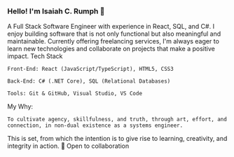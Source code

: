 ### Hello! I'm Isaiah C. Rumph 👋

A Full Stack Software Engineer with experience in React, SQL, and C#. 
I enjoy building software that is not only functional but also meaningful and maintainable. 
Currently offering freelancing services, I'm always eager to learn new technologies and collaborate on projects that make a positive impact.
Tech Stack

    Front-End: React (JavaScript/TypeScript), HTML5, CSS3

    Back-End: C# (.NET Core), SQL (Relational Databases)

    Tools: Git & GitHub, Visual Studio, VS Code

My Why:

    To cultivate agency, skillfulness, and truth, through art, effort, and connection, in non-dual existence as a systems engineer. 

This is set, from which the intention is to give rise to learning, creativity, and integrity in action.
💬 Open to collaboration
<!--

Hi I'm Craig hi

I'm a Full Stack Software Engineer primarily focused on front end development (React, Angular, TypeScript and JavaScript (ES6+), along with REST API and backend development experience (Node.js, Express.js, GraphQL, MongoDB, SQL Server).

I spend most of my work hours building applications using the latest front end tools while adhering to industry best practices and recommended coding standards.
Top Technologies

React Badge Angular Badge Typescript Badge Javascript Badge Nodejs Badge

📫 Reach out to me: craiglrumph@gmail.com  Linkedin Badge

    💻 Most used line of code npx react-create-app ."
    🤔 I’m always looking to work on new and exciting projects
    ⚡ Fun fact: I go to the GYM 4 days a week.

Web Site / Contact Information

    🔗 My Web Site
    📎 My Resume
    📧 craiglrumph@gmail.com


**isaiahcrumph/isaiahcrumph** is a ✨ _special_ ✨ repository because its `README.md` (this file) appears on your GitHub profile.

Here are some ideas to get you started:

- 🔭 I’m currently working on ...
- 🌱 I’m currently learning ...
- 👯 I’m looking to collaborate on ...
- 🤔 I’m looking for help with ...
- 💬 Ask me about ...
- 📫 How to reach me: ...
- 😄 Pronouns: ...
- ⚡ Fun fact: ...
-->
